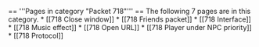 <!-- DO NOT EDIT BELOW THIS LINE, OR CHANGE THIS COMMENT, CODE AUTOMATICALLY GENERATED BY category.sh -->
== '''Pages in category "Packet 718"''' == The following 7 pages are in
this category. \* \[\[718 Close window\]\] \* \[\[718 Friends packet\]\]
\* \[\[718 Interface\]\] \* \[\[718 Music effect\]\] \* \[\[718 Open
URL\]\] \* \[\[718 Player under NPC priority\]\] \* \[\[718 Protocol\]\]
